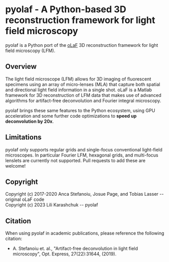 # pyolaf - A Python-based 3D reconstruction framework for light field microscopy

pyolaf is a Python port of the [oLaF](https://gitlab.lrz.de/IP/olaf/) 3D reconstruction framework for light field microscopy (LFM). 

## Overview
  
The light field microscope (LFM) allows for 3D imaging of fluorescent specimens using an array of micro-lenses (MLA) that capture both spatial and directional light field information in a single shot. oLaF is a Matlab framework for 3D reconstruction of LFM data that makes use of advanced algorithms for artifact-free deconvolution and Fourier integral microscopy. 

pyolaf brings these same features to the Python ecosystem, using GPU acceleration and some further code optimizations to **speed up deconvolution by 20x**. 

## Limitations

pyolaf only supports regular grids and single-focus conventional light-field microscopes.
In particular Fourier LFM, hexagonal grids, and multi-focus lenslets are currently not supported.
Pull requests to add these are welcome!

## Copyright

Copyright (c) 2017-2020 Anca Stefanoiu, Josue Page, and Tobias Lasser -- original oLaF code  
Copyright (c) 2023 Lili Karashchuk -- pyolaf

## Citation

When using pyolaf in academic publications, please reference the following citation:

- A. Stefanoiu et. al., "Artifact-free deconvolution in light field microscopy", Opt. Express, 27(22):31644, (2019).

